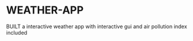 # WEATHER-APP
BUILT a interactive weather app with interactive gui and air pollution index included
